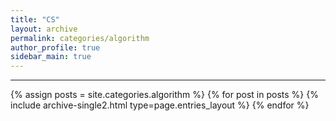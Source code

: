 ```yaml
---
title: "CS"
layout: archive
permalink: categories/algorithm
author_profile: true
sidebar_main: true
---
```


<!-- 공백이 포함되어 있는 카테고리 이름의 경우 site.categories['a b c'] 이런식으로! -->

***

{% assign posts = site.categories.algorithm %}
{% for post in posts %} {% include archive-single2.html type=page.entries_layout %} {% endfor %}
